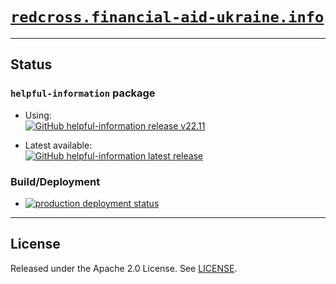 # [`redcross.financial-aid-ukraine.info`](https://redcross.financial-aid-ukraine.info)

---

## Status

### `helpful-information` package

- Using:  
  [![GitHub helpful-information release v22.11](https://img.shields.io/static/v1?label=helpful-information+release&message=v22.11.0&color=informational&logo=github)](https://github.com/rodekruis/helpful-information/releases/tag/v22.11.0)

- Latest available:  
  [![GitHub helpful-information latest release](https://img.shields.io/github/v/release/rodekruis/helpful-information?display_name=tag&label=helpful-information%20release&logo=github)](https://github.com/rodekruis/helpful-information/releases/latest)

### Build/Deployment

- [![production deployment status](https://github.com/financial-aid-ukraine/redcross.financial-aid-ukraine.info/actions/workflows/deploy-production.yml/badge.svg)](https://github.com/financial-aid-ukraine/redcross.financial-aid-ukraine.info/actions/workflows/deploy-production.yml)

---

## License

Released under the Apache 2.0 License. See [LICENSE](./LICENSE).
